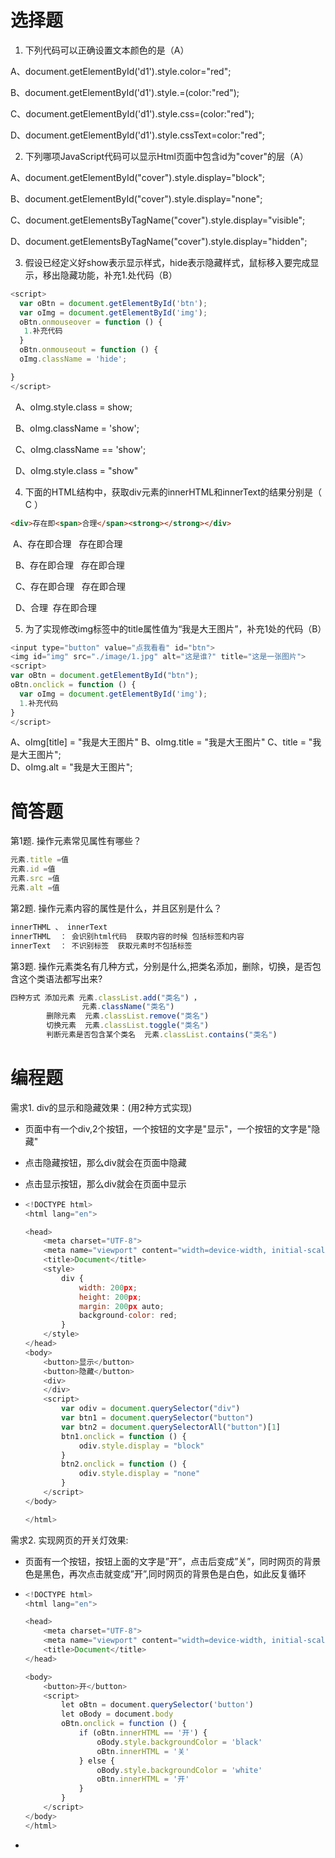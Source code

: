 # 选择题

1. 下列代码可以正确设置文本颜色的是（A）

  A、document.getElementById('d1').style.color="red";

  B、document.getElementById('d1').style.=(color:"red");

  C、document.getElementById('d1').style.css=(color:"red");

  D、document.getElementById('d1').style.cssText=color:"red";

2. 下列哪项JavaScript代码可以显示Html页面中包含id为"cover"的层（A）

  A、document.getElementById("cover").style.display="block";

  B、document.getElementById("cover").style.display="none";

  C、document.getElementsByTagName("cover").style.display="visible";

  D、document.getElementsByTagName("cover").style.display="hidden";

3. 假设已经定义好show表示显示样式，hide表示隐藏样式，鼠标移入要完成显示，移出隐藏功能，补充1.处代码（B）
```js
<script>
  var oBtn = document.getElementById('btn');
  var oImg = document.getElementById('img');
  oBtn.onmouseover = function () {
   1.补充代码
  }
  oBtn.onmouseout = function () {
  oImg.className = 'hide';

}
</script>
```
  A、oImg.style.class = show;   

  B、oImg.className = 'show';   

  C、oImg.className == 'show';  

  D、oImg.style.class = "show"

4. 下面的HTML结构中，获取div元素的innerHTML和innerText的结果分别是（ C  ）
```html
<div>存在即<span>合理</span><strong></strong></div>
```

   A、存在即合理   存在即<span>合理</span>

  B、存在即<span>合理</span>   存在即合理

  C、存在即<span>合理</span><strong></strong>   存在即合理 

  D、<span>合理</span>  存在即<span>合理</span><strong></strong>

5. 为了实现修改img标签中的title属性值为“我是大王图片”，补充1处的代码（B）
```js
<input type="button" value="点我看看" id="btn">
<img id="img" src="./image/1.jpg" alt="这是谁?" title="这是一张图片">
<script>
var oBtn = document.getElementById("btn");
oBtn.onclick = function () {
  var oImg = document.getElementById('img');
  1.补充代码
}
</script>
```

A、oImg[title] = "我是大王图片"
B、oImg.title = "我是大王图片" 
C、title = "我是大王图片";	 
D、oImg.alt = "我是大王图片";	


# 简答题

第1题. 操作元素常见属性有哪些？
```js
元素.title =值
元素.id =值
元素.src =值
元素.alt =值
```
第2题. 操作元素内容的属性是什么，并且区别是什么？
```js
innerTHML 、 innerText  
innerTHML  ： 会识别html代码  获取内容的时候 包括标签和内容
innerText  ： 不识别标签  获取元素时不包括标签 
```
第3题. 操作元素类名有几种方式，分别是什么,把类名添加，删除，切换，是否包含这个类语法都写出来?
```js
四种方式 添加元素 元素.classList.add("类名") ，
                元素.className("类名")
        删除元素  元素.classList.remove("类名")
		切换元素  元素.classList.toggle("类名")
 		判断元素是否包含某个类名  元素.classList.contains("类名")
```

# 编程题

需求1. div的显示和隐藏效果：(用2种方式实现)
- 页面中有一个div,2个按钮，一个按钮的文字是"显示"，一个按钮的文字是"隐藏"

- 点击隐藏按钮，那么div就会在页面中隐藏

- 点击显示按钮，那么div就会在页面中显示

- ```js
  <!DOCTYPE html>
  <html lang="en">
  
  <head>
      <meta charset="UTF-8">
      <meta name="viewport" content="width=device-width, initial-scale=1.0">
      <title>Document</title>
      <style>
          div {
              width: 200px;
              height: 200px;
              margin: 200px auto;
              background-color: red;
          }
      </style>
  </head>
  <body>
      <button>显示</button>
      <button>隐藏</button>
      <div>
      </div>
      <script>
          var odiv = document.querySelector("div")
          var btn1 = document.querySelector("button")
          var btn2 = document.querySelectorAll("button")[1]
          btn1.onclick = function () {
              odiv.style.display = "block"
          }
          btn2.onclick = function () {
              odiv.style.display = "none"
          }
      </script>
  </body>
  
  </html>
  ```

  

需求2. 实现网页的开关灯效果:
- 页面有一个按钮，按钮上面的文字是”开”，点击后变成”关”，同时网页的背景色是黑色，再次点击就变成”开”,同时网页的背景色是白色，如此反复循环

- ```js
  <!DOCTYPE html>
  <html lang="en">
  
  <head>
      <meta charset="UTF-8">
      <meta name="viewport" content="width=device-width, initial-scale=1.0">
      <title>Document</title>
  </head>
  
  <body>
      <button>开</button>
      <script>
          let oBtn = document.querySelector('button')
          let oBody = document.body
          oBtn.onclick = function () {
              if (oBtn.innerHTML == '开') {
                  oBody.style.backgroundColor = 'black'
                  oBtn.innerHTML = '关'
              } else {
                  oBody.style.backgroundColor = 'white'
                  oBtn.innerHTML = '开'
              }
          }
      </script>
  </body>
  </html>
  ```

- 

